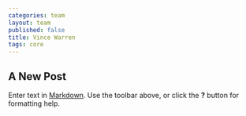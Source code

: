```yaml
---
categories: team
layout: team
published: false
title: Vince Warren
tags: core
---
```


## A New Post

Enter text in [Markdown](http://daringfireball.net/projects/markdown/). Use the toolbar above, or click the **?** button for formatting help.
